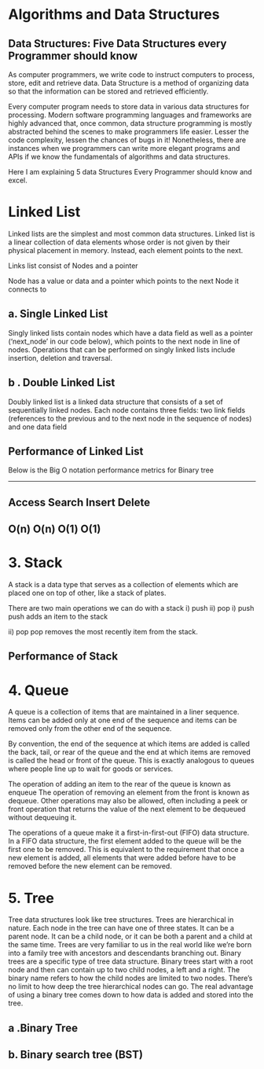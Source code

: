 # Algorithms and Data Structures
## Data Structures: Five Data Structures every Programmer should know

As computer programmers, we write code to instruct computers to process, store, edit and retrieve data. Data Structure is a method of organizing data so that the information can be stored and retrieved efficiently.

Every computer program needs to store data in various data structures for processing. Modern software programming languages and frameworks are highly advanced that, once common, data structure programming is mostly abstracted behind the scenes to make programmers life easier. Lesser the code complexity, lessen the chances of bugs in it!
Nonetheless, there are instances when we programmers can write more elegant programs and APIs if we know the fundamentals of algorithms and data structures.

Here I am explaining 5 data Structures Every Programmer should know and excel.

# Linked List

Linked lists are the simplest and most common data structures. Linked list is a linear collection of data elements whose order is not given by their physical placement in memory. Instead, each element points to the next.

Links list consist of Nodes and a pointer

Node has a value or data and a pointer which points to the next Node it connects to

## a. Single Linked List

Singly linked lists contain nodes which have a data field as well as a pointer (‘next_node’ in our code below), which points to the next node in line of nodes. Operations that can be performed on singly linked lists include insertion, deletion and traversal.

## b . Double Linked List

Doubly linked list is a linked data structure that consists of a set of sequentially linked nodes. Each node contains three fields: two link fields (references to the previous and to the next node in the sequence of nodes) and one data field

## Performance of Linked List

Below is the Big O notation performance metrics for Binary tree
 
-----------------------------------
  Access  Search  Insert  Delete  
-----------------------------------
  O(n)    O(n)     O(1)    O(1)    
-----------------------------------


# 3. Stack

A stack is a data type that serves as a collection of elements which are placed one on top of other, like a stack of plates. 

There are two main operations we can do with a stack
i) push 
ii) pop
i) push
push adds an item to the stack

ii) pop
pop removes the most recently item from the stack.

## Performance of Stack

# 4. Queue

A queue is a collection of items that are maintained in a liner sequence. Items can be added only at one end of the sequence and items can be removed only from the other end of the sequence.

By convention, the end of the sequence at which items are added is called the back, tail, or rear of the queue and the end at which items are removed is called the head or front of the queue. This is exactly analogous to queues where people line up to wait for goods or services.

The operation of adding an item to the rear of the queue is known as enqueue
The operation of removing an element from the front is known as dequeue.
Other operations may also be allowed, often including a peek or front operation that returns the value of the next element to be dequeued without dequeuing it.

The operations of a queue make it a first-in-first-out (FIFO) data structure. In a FIFO data structure, the first element added to the queue will be the first one to be removed.
This is equivalent to the requirement that once a new element is added, all elements that were added before have to be removed before the new element can be removed.


# 5. Tree

Tree data structures look like tree structures. Trees are hierarchical in nature.
Each node in the tree can have one of three states.
It can be a parent node. 
It can be a child node, or it can be both a parent and a child at the same time.
Trees are very familiar to us in the real world like we’re born into a family tree with ancestors and descendants branching out.
Binary trees are a specific type of tree data structure. Binary trees start with a root node and then can contain up to two child nodes, a left and a right. The binary name refers to how the child nodes are limited to two nodes. There’s no limit to how deep the tree hierarchical nodes can go. The real advantage of using a binary tree comes down to how data is added and stored into the tree.

## a .Binary Tree 
## b. Binary search tree (BST)

